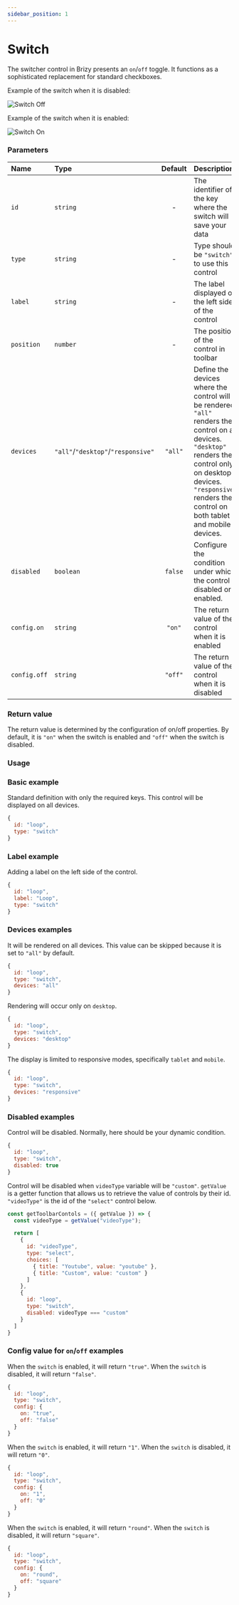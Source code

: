 ```yaml
---
sidebar_position: 1
---
```

# Switch

The switcher control in Brizy presents an `on`/`off` toggle. It functions as a sophisticated replacement for standard checkboxes.

Example of the switch when it is disabled:

![Switch Off](/img/data-controls/switch-off.png)

Example of the switch when it is enabled:

![Switch On](/img/data-controls/switch-on.png)

### Parameters

| Name         | Type                                | Default | Description                                                                                                                                                                                                                                                          |
|:-------------|:------------------------------------|:-------:|:---------------------------------------------------------------------------------------------------------------------------------------------------------------------------------------------------------------------------------------------------------------------|
| `id`         | `string`                            |    -    | The identifier of the key where the switch will save your data                                                                                                                                                                                                       |
| `type`       | `string`                            |    -    | Type should be `"switch"` to use this control                                                                                                                                                                                                                        |
| `label`      | `string`                            |    -    | The label displayed on the left side of the control                                                                                                                                                                                                                  |
| `position`   | `number`                            |    -    | The position of the control in toolbar                                                                                                                                                                                                                               |
| `devices`    | `"all"`/`"desktop"`/`"responsive"`  | `"all"` | Define the devices where the control will be rendered. `"all"` renders the control on all devices. `"desktop"` renders the control only on desktop devices. `"responsive"` renders the control on both tablet and mobile devices. |
| `disabled`   | `boolean`                           |  `false`  | Configure the condition under which the control is disabled or enabled.                                                                                                                                                                                              |
| `config.on`  | `string`                            |   `"on"`   | The return value of the control when it is enabled                                                                                                                                                                                                                   |
| `config.off` | `string`                   | `"off"` | The return value of the control when it is disabled                                                                                                                                                                                                                  |

### Return value

The return value is determined by the configuration of on/off properties. By default, it is `"on"` when the switch is enabled and `"off"` when the switch is disabled.

### Usage


### Basic example
Standard definition with only the required keys. This control will be displayed on all devices.

```js
{
  id: "loop", 
  type: "switch"
}
```

### Label example
Adding a label on the left side of the control.

```js
{
  id: "loop", 
  label: "Loop",
  type: "switch"
}
```

### Devices examples
It will be rendered on all devices. This value can be skipped because it is set to `"all"` by default.

```js
{
  id: "loop", 
  type: "switch",
  devices: "all"
}
```

Rendering will occur only on `desktop`.

```js
{
  id: "loop", 
  type: "switch",
  devices: "desktop"
}
```
The display is limited to responsive modes, specifically `tablet` and `mobile`.

```js
{
  id: "loop", 
  type: "switch",
  devices: "responsive"
}
```

### Disabled examples

Control will be disabled. Normally, here should be your dynamic condition.

```js
{
  id: "loop", 
  type: "switch", 
  disabled: true
}
```

Control will be disabled when `videoType` variable will be `"custom"`.
`getValue` is a getter function that allows us to retrieve the value of controls by their id.
`"videoType"` is the id of the `"select"` control below.

```js
const getToolbarContols = ({ getValue }) => {
  const videoType = getValue("videoType");

  return [
    {
      id: "videoType",
      type: "select",
      choices: [
        { title: "Youtube", value: "youtube" },
        { title: "Custom", value: "custom" }
      ]
    },
    {
      id: "loop",
      type: "switch",
      disabled: videoType === "custom"
    }
  ]
}
```

### Config value for `on`/`off` examples
When the `switch` is enabled, it will return `"true"`.
When the `switch` is disabled, it will return `"false"`.

```js
{
  id: "loop", 
  type: "switch",
  config: {
    on: "true",
    off: "false"
  }
}
```

When the `switch` is enabled, it will return `"1"`.
When the `switch` is disabled, it will return `"0"`.

```js
{
  id: "loop", 
  type: "switch",
  config: {
    on: "1",
    off: "0"
  }
}
```

When the `switch` is enabled, it will return `"round"`.
When the `switch` is disabled, it will return `"square"`.

```js
{
  id: "loop", 
  type: "switch",
  config: {
    on: "round",
    off: "square"
  }
}
```

[//]: # (### CSS examples)

[//]: # ()
[//]: # (Show or hide the `.brz-text` element with CSS using a switch control value.)

[//]: # (If `config.on` and `config.off` are not provided, then the default values for the switch are `"on"` or `"off"`.)

[//]: # ()
[//]: # (```js)

[//]: # ({)

[//]: # (  id: "loop", )

[//]: # (  type: "switch",)

[//]: # (  style: &#40;{ value }&#41;=> {)

[//]: # (    if&#40;value.value === "on"&#41;{)

[//]: # (      return {)

[//]: # (        "{{WRAPPER}} .brz-text": {)

[//]: # (            display: "block")

[//]: # (        })

[//]: # (      })

[//]: # (    })

[//]: # (    )
[//]: # (    return {)

[//]: # (      "{{WRAPPER}} .brz-text": {)

[//]: # (        display: "none")

[//]: # (      })

[//]: # (    })

[//]: # (  })

[//]: # (})

[//]: # (```)

[//]: # ()
[//]: # (Change the opacity of the `.brz-text` element with CSS using custom values from a `switch` control.)

[//]: # (The values for the switch were provided in the `config`, and now the values are `"1"` or `"0"`.)

[//]: # ()
[//]: # (```js)

[//]: # ({)

[//]: # (  id: "loop", )

[//]: # (  type: "switch",)

[//]: # (  config: {)

[//]: # (    on: "1",)

[//]: # (    off: "0")

[//]: # (  },)

[//]: # (  style: &#40;{ value }&#41;=> {)

[//]: # (    return {)

[//]: # (      "{{WRAPPER}} .brz-text": {)

[//]: # (        opacity: value.value)

[//]: # (      })

[//]: # (    })

[//]: # (  })

[//]: # (})

[//]: # (```)
